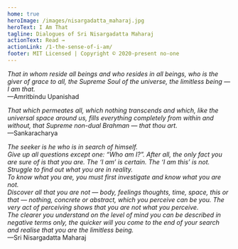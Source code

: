 ```yaml
---
home: true
heroImage: /images/nisargadatta_maharaj.jpg
heroText: I Am That
tagline: Dialogues of Sri Nisargadatta Maharaj
actionText: Read →
actionLink: /1-the-sense-of-i-am/
footer: MIT Licensed | Copyright © 2020-present no-one
---
```


*That in whom reside all beings and who resides in all beings, who is the giver of grace to all, the Supreme Soul of the universe, the limitless being — I am that.*  
—Amritbindu Upanishad

*That which permeates all, which nothing transcends and which, like the universal space around us, fills everything completely from within and without, that Supreme non-dual Brahman — that thou art.*  
—Sankaracharya

*The seeker is he who is in search of himself.*  
*Give up all questions except one: “Who am I?”. After all, the only fact you are sure of is that you are. The ‘I am’ is certain. The ‘I am this’ is not. Struggle to find out what you are in reality.*  
*To know what you are, you must first investigate and know what you are not.*  
*Discover all that you are not — body, feelings thoughts, time, space, this or that — nothing, concrete or abstract, which you perceive can be you. The very act of perceiving shows that you are not what you perceive.*  
*The clearer you understand on the level of mind you can be described in negative terms only, the quicker will you come to the end of your search and realise that you are the limitless being.*  
—Sri Nisargadatta Maharaj



